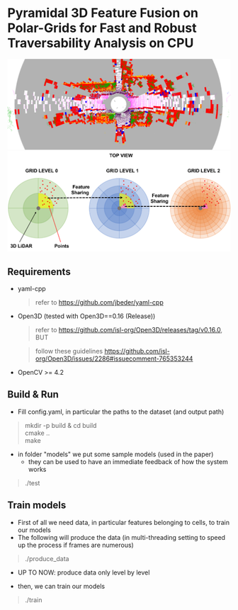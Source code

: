 # Pyramidal 3D Feature Fusion on Polar-Grids for Fast and Robust Traversability Analysis on CPU

![Alt text](img/img.png)
![Alt text](img/grid_top_view.png)


## Requirements

 - yaml-cpp

    > refer to https://github.com/jbeder/yaml-cpp

 - Open3D (tested with Open3D==0.16 (Release))
    
    > refer to https://github.com/isl-org/Open3D/releases/tag/v0.16.0, BUT
    
    > follow these guidelines https://github.com/isl-org/Open3D/issues/2286#issuecomment-765353244

 - OpenCV >= 4.2 


## Build & Run

 - Fill config.yaml, in particular the paths to the dataset (and output path) <br>
 > mkdir -p build & cd build <br>
 > cmake .. <br>
 > make

 - in folder "models" we put some sample models (used in the paper)
      - they can be used to have an immediate feedback of how the system works

 > ./test

 ## Train models

 - First of all we need data, in particular features belonging to cells, to train our models
 - The following will produce the data (in multi-threading setting to speed up the process if frames are numerous)
 > ./produce_data

 - UP TO NOW: produce data only level by level

 - then, we can train our models 

 > ./train

